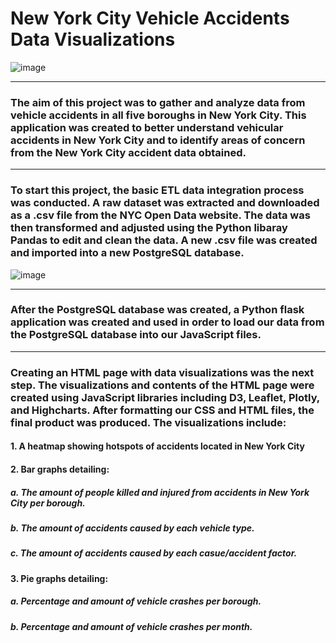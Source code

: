 # New York City Vehicle Accidents Data Visualizations
![image](https://user-images.githubusercontent.com/120426753/234059723-65adbf0d-5815-4957-90df-ae76dd28cc5c.png)

-----------------------------------------------------------------------------------------------------------------------------------------------------------------------
### The aim of this project was to gather and analyze data from vehicle accidents in all five boroughs in New York City. This application was created to better understand vehicular accidents in New York City and to identify areas of concern from the New York City accident data obtained. 

-----------------------------------------------------------------------------------------------------------------------------------------------------------------------
### To start this project, the basic ETL data integration process was conducted. A raw dataset was extracted and downloaded as a .csv file from the NYC Open Data website. The data was then transformed and adjusted using the Python libaray Pandas to edit and clean the data. A new .csv file was created and imported into a new PostgreSQL database.  
![image](https://user-images.githubusercontent.com/120426753/234062142-37cc36f8-d73d-4f5d-b1c7-4b8e7b3af4e3.png)

-----------------------------------------------------------------------------------------------------------------------------------------------------------------------
### After the PostgreSQL database was created, a Python flask application was created and used in order to load our data from the PostgreSQL database into our JavaScript files.

-----------------------------------------------------------------------------------------------------------------------------------------------------------------------
### Creating an HTML page with data visualizations was the next step. The visualizations and contents of the HTML page were created using JavaScript libraries including D3, Leaflet, Plotly, and Highcharts. After formatting our CSS and HTML files, the final product was produced. The visualizations include:
####   1. A heatmap showing hotspots of accidents located in New York City
####   2. Bar graphs detailing:
#####       a. The amount of people killed and injured from accidents in New York City per borough.
#####       b. The amount of accidents caused by each vehicle type.
#####       c. The amount of accidents caused by each casue/accident factor. 
####    3. Pie graphs detailing:
#####       a. Percentage and amount of vehicle crashes per borough.
#####       b. Percentage and amount of vehicle crashes per month.


